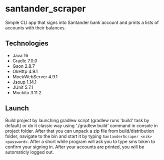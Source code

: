 # santander_scraper

Simple CLI app that signs into Santander bank account and prints a lists of accounts with their balances.

## Technologies
* Java 16
* Gradle 7.0.0
* Gson 2.8.7
* OkHttp 4.9.1
* MockWebServer 4.9.1
* Jsoup 1.14.1
* JUnit 5.7.1
* Mockito 3.11.2

## Launch
Build project by launching gradlew script (gradlew runs 'build' task by default) 
or do it classic way using './gradlew build' command in console in project folder.
After that you can unpack a zip file from build/distribution folder, navigate to the bin and start it by 
typing `SantanderScraper <nik> <password>`.
After a short while program will ask you to type sms token to confirm your signing in.
After your accounts are printed, you will be automaticly logged out.
